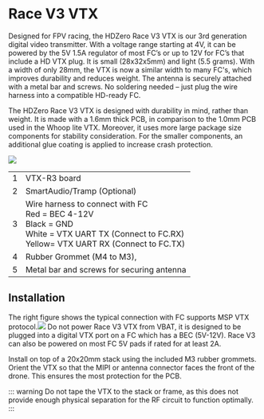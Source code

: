 # Race V3 VTX

Designed for FPV racing, the HDZero Race V3 VTX is our 3rd generation digital video transmitter. With a voltage range starting at 4V, it can be powered by the 5V 1.5A regulator of most FC’s or up to 12V for FC’s that include a HD VTX plug. It is small (28x32x5mm) and light (5.5 grams). With a width of only 28mm, the VTX is now a similar width to many FC's, which improves durability and reduces weight. The antenna is securely attached with a metal bar and screws. No soldering needed – just plug the wire harness into a compatible HD-ready FC.

The HDZero Race V3 VTX is designed with durability in mind, rather than weight. It is made with a 1.6mm thick PCB, in comparison to the 1.0mm PCB used in the Whoop lite VTX. Moreover, it uses more large package size components for stability consideration. For the smaller components, an additional glue coating is applied to increase crash protection.

<div style="display: flex;gap: 10px;">
<img src="/media/image14.png" id="image13">
</div>

<table id="table5">
<tr>
<td>1</td>
<td>VTX-R3 board</td>
</tr>
<tr>
<td>2</td>
<td>SmartAudio/Tramp (Optional)</td>
</tr>
<tr>
<td>3</td>
<td>Wire harness to connect with FC<br>Red = BEC 4-12V<br>Black = GND<br>White = VTX UART TX (Connect to FC.RX) <br>Yellow= VTX UART RX (Connect to FC.TX)</td>
</tr>
<tr>
<td>4</td>
<td>Rubber Grommet (M4 to M3),</td>
</tr>
<tr>
<td>5</td>
<td>Metal bar and screws for securing antenna</td>
</tr>
</table>

## Installation

The right figure shows the typical connection with FC supports MSP VTX protocol.<img src="/media/image15.png" id="image12"> Do not power Race V3 VTX from VBAT, it is designed to be plugged into a digital VTX port on a FC which has a BEC (5V-12V). Race V3 can also be powered on most FC 5V pads if rated for at least 2A.

Install on top of a 20x20mm stack using the included M3 rubber grommets. Orient the VTX so that the MIPI or antenna connector faces the front of the drone. This ensures the most protection for the PCB.

::: warning
Do not tape the VTX to the stack or frame, as this does not provide enough physical separation for the RF circuit to function optimally.
:::